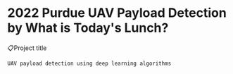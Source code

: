 2022 Purdue UAV Payload Detection   
by What is Today's Lunch?
=================================================================


:clipboard:Project title
```python
UAV payload detection using deep learning algorithms
```
